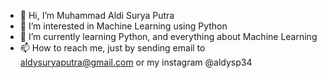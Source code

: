 - 👋 Hi, I’m Muhammad Aldi Surya Putra
- 👀 I’m interested in Machine Learning using Python
- 🌱 I’m currently learning Python, and everything about Machine Learning
- 📫 How to reach me, just by sending email to aldysuryaputra@gmail.com or my instagram @aldysp34

<!---
aldysp34/aldysp34 is a ✨ special ✨ repository because its `README.md` (this file) appears on your GitHub profile.
You can click the Preview link to take a look at your changes.
--->
